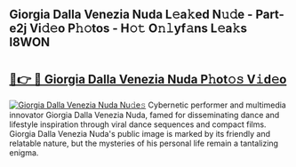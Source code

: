 ## Giorgia Dalla Venezia Nuda L𝚎a𝚔ed N𝚞𝚍e - Part-e2j Vi𝚍𝚎o P𝚑𝚘tos - H𝚘𝚝 O𝚗𝚕yf𝚊ns L𝚎a𝚔s l8WON

# <h2><a href="http://kf46paq.oniu.top/?m=Giorgia+Dalla+Venezia+Nuda">🔗👉 🔴 Giorgia Dalla Venezia Nuda P𝚑ot𝚘𝚜 V𝚒d𝚎o</a></h2>

[![Giorgia Dalla Venezia Nuda Nu𝚍e𝚜](https://i.imgur.com/0qMVB7G.gif)](http://kf46paq.oniu.top/?m=Giorgia+Dalla+Venezia+Nuda)
Cybernetic performer and multimedia innovator Giorgia Dalla Venezia Nuda, famed for disseminating dance and lifestyle inspiration through viral dance sequences and compact films. Giorgia Dalla Venezia Nuda's public image is marked by its friendly and relatable nature, but the mysteries of his personal life remain a tantalizing enigma.  
